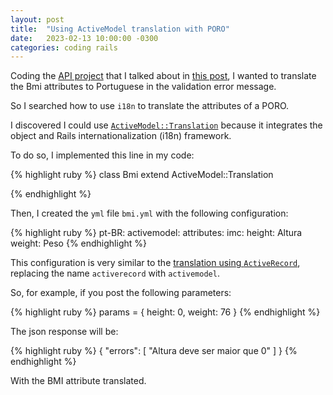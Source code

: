 ```yaml
---
layout: post
title:  "Using ActiveModel translation with PORO"
date:   2023-02-13 10:00:00 -0300
categories: coding rails
---
```


Coding the [API project] that I talked about in [this post], I wanted to translate the Bmi 
attributes to Portuguese in the validation error message.

So I searched how to use `i18n` to translate the attributes of a PORO.

I discovered I could use [`ActiveModel::Translation`] because it integrates
the object and Rails internationalization (i18n) framework.

To do so, I implemented this line in my code:

{% highlight ruby %}
class Bmi
  extend ActiveModel::Translation

{% endhighlight %}

Then, I created the `yml` file `bmi.yml` with
the following configuration:

{% highlight ruby %}
pt-BR:
  activemodel:
      attributes:
        imc:
          height: Altura
          weight: Peso
{% endhighlight %}

This configuration is very similar to the [translation using `ActiveRecord`], 
replacing the name `activerecord` with `activemodel`.

So, for example, if you post the following parameters:

{% highlight ruby %}
params = {
  height: 0,
  weight: 76
}
{% endhighlight %}

The json response will be:

{% highlight ruby %}
{
  "errors": [
    "Altura deve ser maior que 0"
  ]
}
{% endhighlight %}

With the BMI attribute translated.

[`ActiveModel::Translation`]: https://api.rubyonrails.org/classes/ActiveModel/Translation.html
[translation using `ActiveRecord`]: https://guides.rubyonrails.org/i18n.html#translations-for-active-record-models
[API project]: https://github.com/thaisantero/imc-calculator
[this post]: https://thaisantero.github.io/coding/rails/2023/02/02/using-activemodel-validations-in-PORO.html